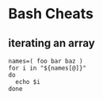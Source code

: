 # Bash Cheats

## iterating an array
```
names=( foo bar baz )
for i in "${names[@]}"
do
  echo $i
done
```
